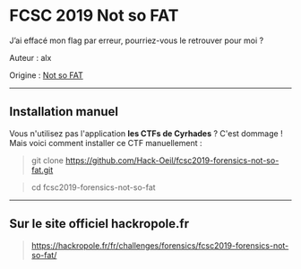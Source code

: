 # FCSC 2019 Not so FAT

J’ai effacé mon flag par erreur, pourriez-vous le retrouver pour moi ?


Auteur : alx

Origine : [Not so FAT](https://hackropole.fr/fr/challenges/forensics/fcsc2019-forensics-not-so-fat/)




-----------

## Installation manuel
Vous n'utilisez pas l'application **les CTFs de Cyrhades** ? C'est dommage !
Mais voici comment installer ce CTF manuellement :

> git clone https://github.com/Hack-Oeil/fcsc2019-forensics-not-so-fat.git

> cd fcsc2019-forensics-not-so-fat


-----------

## Sur le site officiel hackropole.fr
> https://hackropole.fr/fr/challenges/forensics/fcsc2019-forensics-not-so-fat/
